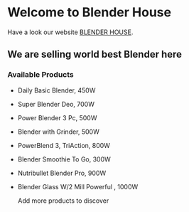 # Welcome to Blender House

Have a look our website [BLENDER HOUSE](https://github.com/facebook/create-react-app).

## We are selling world best Blender here

### Available Products

-  Daily Basic Blender, 450W
-  Super Blender Deo, 700W
-  Power Blender 3 Pc, 500W
-  Blender with Grinder, 500W
-  PowerBlend 3, TriAction, 800W
-  Blender Smoothie To Go, 300W
-  Nutribullet Blender Pro, 900W
-  Blender Glass W/2 Mill Powerful , 1000W

   Add more products to discover